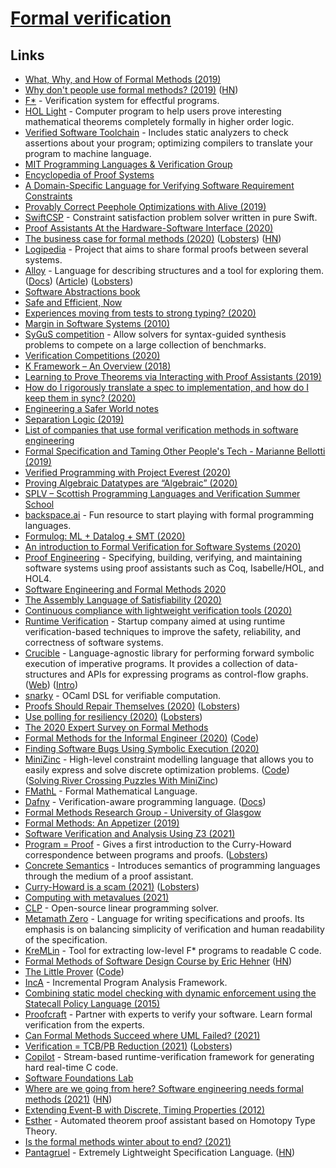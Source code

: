 # [Formal verification](https://en.wikipedia.org/wiki/Formal_verification)

## Links

- [What, Why, and How of Formal Methods (2019)](https://cloudbootup.com/post/what-why-and-how-of-formal-methods.html)
- [Why don't people use formal methods? (2019)](https://www.hillelwayne.com/post/why-dont-people-use-formal-methods/) ([HN](https://news.ycombinator.com/item?id=18965274))
- [F\*](https://github.com/FStarLang/FStar) - Verification system for effectful programs.
- [HOL Light](https://www.cl.cam.ac.uk/%7Ejrh13/hol-light/) - Computer program to help users prove interesting mathematical theorems completely formally in higher order logic.
- [Verified Software Toolchain](https://github.com/PrincetonUniversity/VST) - Includes static analyzers to check assertions about your program; optimizing compilers to translate your program to machine language.
- [MIT Programming Languages & Verification Group](http://plv.csail.mit.edu/)
- [Encyclopedia of Proof Systems](https://github.com/ProofSystem/Encyclopedia/blob/master/main.pdf)
- [A Domain-Specific Language for Verifying Software Requirement Constraints](https://arxiv.org/pdf/1911.02679.pdf)
- [Provably Correct Peephole Optimizations with Alive (2019)](https://www.cs.cornell.edu/courses/cs6120/2019fa/blog/alive/)
- [SwiftCSP](https://github.com/davecom/SwiftCSP) - Constraint satisfaction problem solver written in pure Swift.
- [Proof Assistants At the Hardware-Software Interface (2020)](https://www.youtube.com/watch?v=GXXOyXeyKeY)
- [The business case for formal methods (2020)](https://www.hillelwayne.com/post/business-case-formal-methods/) ([Lobsters](https://lobste.rs/s/ywgjhd/business_case_for_formal_methods)) ([HN](https://news.ycombinator.com/item?id=22321756))
- [Logipedia](https://github.com/Deducteam/Logipedia) - Project that aims to share formal proofs between several systems.
- [Alloy](http://alloytools.org/about.html) - Language for describing structures and a tool for exploring them. ([Docs](https://alloy.readthedocs.io/en/latest/)) ([Article](https://www.hillelwayne.com/post/alloydocs/)) ([Lobsters](https://lobste.rs/s/g41wko/announcing_alloydocs))
- [Software Abstractions book](http://softwareabstractions.org/)
- [Safe and Efficient, Now](http://okmij.org/ftp/Computation/lightweight-static-guarantees.html)
- [Experiences moving from tests to strong typing? (2020)](https://lobste.rs/s/olecii/experiences_moving_from_tests_strong)
- [Margin in Software Systems (2010)](https://blog.regehr.org/archives/50)
- [SyGuS competition](https://sygus.org/) - Allow solvers for syntax-guided synthesis problems to compete on a large collection of benchmarks.
- [Verification Competitions (2020)](https://alastairreid.github.io/verification-competitions/)
- [K Framework – An Overview (2018)](https://runtimeverification.com/blog/k-framework-an-overview/)
- [Learning to Prove Theorems via Interacting with Proof Assistants (2019)](https://arxiv.org/abs/1905.09381)
- [How do I rigorously translate a spec to implementation, and how do I keep them in sync? (2020)](https://twitter.com/hillelogram/status/1258440258343112715)
- [Engineering a Safer World notes](https://lobste.rs/s/fcntwr/what_are_you_doing_this_weekend#c_kesgdu)
- [Separation Logic (2019)](https://cacm.acm.org/magazines/2019/2/234356-separation-logic/fulltext)
- [List of companies that use formal verification methods in software engineering](https://github.com/ligurio/practical-fm)
- [Formal Specification and Taming Other People's Tech - Marianne Bellotti (2019)](https://www.youtube.com/watch?v=oMSmkRGzQ64)
- [Verified Programming with Project Everest (2020)](https://www.youtube.com/watch?v=5B7iI2onu8s)
- [Proving Algebraic Datatypes are “Algebraic” (2020)](https://soap.coffee/~lthms/posts/AlgebraicDatatypes.html)
- [SPLV – Scottish Programming Languages and Verification Summer School](http://www.macs.hw.ac.uk/splv/)
- [backspace.ai](https://backspace.ai/) - Fun resource to start playing with formal programming languages.
- [Formulog: ML + Datalog + SMT (2020)](http://www.weaselhat.com/2020/08/07/formulog-ml-datalog-smt/)
- [An introduction to Formal Verification for Software Systems (2020)](https://www.moritz.systems/blog/an-introduction-to-formal-verification/)
- [Proof Engineering](https://proofengineering.org/) - Specifying, building, verifying, and maintaining software systems using proof assistants such as Coq, Isabelle/HOL, and HOL4.
- [Software Engineering and Formal Methods 2020](https://event.cwi.nl/sefm2020/)
- [The Assembly Language of Satisfiability (2020)](https://jix.one/the-assembly-language-of-satisfiability/)
- [Continuous compliance with lightweight verification tools (2020)](https://homes.cs.washington.edu/~mernst/pubs/continuous-compliance-ase2020.pdf)
- [Runtime Verification](https://runtimeverification.com/) - Startup company aimed at using runtime verification-based techniques to improve the safety, reliability, and correctness of software systems.
- [Crucible](https://github.com/GaloisInc/crucible) - Language-agnostic library for performing forward symbolic execution of imperative programs. It provides a collection of data-structures and APIs for expressing programs as control-flow graphs. ([Web](https://crux.galois.com/)) ([Intro](https://galois.com/blog/2020/10/crux-introducing-our-new-open-source-tool-for-software-verification/))
- [snarky](https://github.com/o1-labs/snarky) - OCaml DSL for verifiable computation.
- [Proofs Should Repair Themselves (2020)](https://galois.com/blog/2020/12/proofs-should-repair-themselves/) ([Lobsters](https://lobste.rs/s/vh1edq/proofs_should_repair_themselves))
- [Use polling for resiliency (2020)](https://blog.gchinis.com/posts/use-polling-for-resiliency/) ([Lobsters](https://lobste.rs/s/7vpobg/use_polling_for_resiliency))
- [The 2020 Expert Survey on Formal Methods](http://www.fmeurope.org/documents/Garavel-terBeek-vandePol-20.pdf)
- [Formal Methods for the Informal Engineer (2020)](https://fmie2021.github.io/) ([Code](https://github.com/philzook58/z3_tutorial))
- [Finding Software Bugs Using Symbolic Execution (2020)](https://sasnauskas.eu/finding-software-bugs-using-symbolic-execution/)
- [MiniZinc](https://www.minizinc.org/) - High-level constraint modelling language that allows you to easily express and solve discrete optimization problems. ([Code](https://github.com/MiniZinc/libminizinc)) ([Solving River Crossing Puzzles With MiniZinc](https://sasnauskas.eu/solving-river-crossing-puzzles-with-minizinc/))
- [FMathL](https://www.mat.univie.ac.at/~neum/FMathL.html) - Formal Mathematical Language.
- [Dafny](https://github.com/dafny-lang/dafny) - Verification-aware programming language. ([Docs](https://dafny-lang.github.io/dafny/))
- [Formal Methods Research Group - University of Glasgow](http://www.dcs.gla.ac.uk/research/formalmethods/)
- [Formal Methods: An Appetizer (2019)](https://www.springer.com/gp/book/9783030051556)
- [Software Verification and Analysis Using Z3 (2021)](https://research.nccgroup.com/2021/01/29/software-verification-and-analysis-using-z3/)
- [Program = Proof](http://www.lix.polytechnique.fr/Labo/Samuel.Mimram/teaching/INF551/course.pdf) - Gives a first introduction to the Curry-Howard correspondence between programs and proofs. ([Lobsters](https://lobste.rs/s/d4ixfd/program_proof))
- [Concrete Semantics](http://concrete-semantics.org/) - Introduces semantics of programming languages through the medium of a proof assistant.
- [Curry-Howard is a scam (2021)](https://blag.cedeela.fr/curry-howard-scam/) ([Lobsters](https://lobste.rs/s/kp72m4/curry_howard_is_scam))
- [Computing with metavalues (2021)](https://fredrikj.net/blog/2021/02/computing-with-metavalues/)
- [CLP](https://github.com/coin-or/Clp) - Open-source linear programming solver.
- [Metamath Zero](https://github.com/digama0/mm0) - Language for writing specifications and proofs. Its emphasis is on balancing simplicity of verification and human readability of the specification.
- [KreMLin](https://github.com/FStarLang/kremlin) - Tool for extracting low-level F\* programs to readable C code.
- [Formal Methods of Software Design Course by Eric Hehner](http://www.cs.utoronto.ca/~hehner/FMSD/) ([HN](https://news.ycombinator.com/item?id=26610221))
- [The Little Prover](https://mitpress.mit.edu/books/little-prover) ([Code](https://github.com/the-little-prover/j-bob))
- [IncA](https://github.com/szabta89/IncA) - Incremental Program Analysis Framework.
- [Combining static model checking with dynamic enforcement using the Statecall Policy Language (2015)](https://blog.acolyer.org/2015/03/23/combining-static-model-checking-with-dynamic-enforcement-using-the-statecall-policy-language/)
- [Proofcraft](https://proofcraft.systems/) - Partner with experts to verify your software. Learn formal verification from the experts.
- [Can Formal Methods Succeed where UML Failed? (2021)](https://buttondown.email/hillelwayne/archive/can-formal-methods-succeed-where-uml-failed)
- [Verification = TCB/PB Reduction (2021)](https://blog.compiler.ai/2021/05/06/verification-is-tcbpb-reduction/) ([Lobsters](https://lobste.rs/s/ih8vmx/verification_tcb_pb_reduction))
- [Copilot](https://github.com/Copilot-Language/copilot) - Stream-based runtime-verification framework for generating hard real-time C code.
- [Software Foundations Lab](https://sf.snu.ac.kr/)
- [Where are we going from here? Software engineering needs formal methods (2021)](https://ntietz.com/tech-blog/future-of-software-engineering-is-formal-methods/) ([HN](https://news.ycombinator.com/item?id=27724331))
- [Extending Event-B with Discrete, Timing Properties (2012)](http://deploy-eprints.ecs.soton.ac.uk/401/1/Journal.pdf)
- [Esther](https://github.com/aodhneine/esther) - Automated theorem proof assistant based on Homotopy Type Theory.
- [Is the formal methods winter about to end? (2021)](https://lobste.rs/s/yaufia/is_formal_methods_winter_about_end)
- [Pantagruel](https://pantagruel-language.com/) - Extremely Lightweight Specification Language. ([HN](https://news.ycombinator.com/item?id=28580640))

